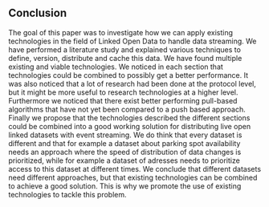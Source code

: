 ## Conclusion
The goal of this paper was to investigate how we can apply existing technologies in the field of Linked Open Data to handle data streaming. We have performed a literature study and explained various techniques to define, version, distribute and cache this data. We have found multiple existing and viable technologies. We noticed in each section that technologies could be combined to possibly get a better performance. It was also noticed that a lot of research had been done at the protocol level, but it might be more useful to research technologies at a higher level. Furthermore we noticed that there exist better performing pull-based algorithms that have not yet been compared to a push based approach. Finally we propose that the technologies described the different sections could be combined into a good working solution for distributing live open linked datasets with event streaming. We do think that every dataset is different and that for example a dataset about parking spot availability needs an approach where the speed of distribution of data changes is prioritized, while for example a dataset of adresses needs to prioritize access to this dataset at different times. We conclude that different datasets need different approaches, but that existing technologies can be combined to achieve a good solution. This is why we promote the use of existing technologies to tackle this problem.

